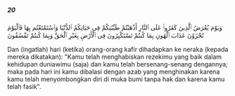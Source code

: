 ##### 20

<span class="ayah">وَيَوْمَ يُعْرَضُ ٱلَّذِينَ كَفَرُوا۟ عَلَى ٱلنَّارِ أَذْهَبْتُمْ طَيِّبَٰتِكُمْ فِى حَيَاتِكُمُ ٱلدُّنْيَا وَٱسْتَمْتَعْتُم بِهَا فَٱلْيَوْمَ تُجْزَوْنَ عَذَابَ ٱلْهُونِ بِمَا كُنتُمْ تَسْتَكْبِرُونَ فِى ٱلْأَرْضِ بِغَيْرِ ٱلْحَقِّ وَبِمَا كُنتُمْ تَفْسُقُونَ</span>

<span class="ayah_translation">Dan (ingatlah) hari (ketika) orang-orang kafir dihadapkan ke neraka (kepada mereka dikatakan): "Kamu telah menghabiskan rezekimu yang baik dalam kehidupan duniawimu (saja) dan kamu telah bersenang-senang dengannya; maka pada hari ini kamu dibalasi dengan azab yang menghinakan karena kamu telah menyombongkan diri di muka bumi tanpa hak dan karena kamu telah fasik".</span>
